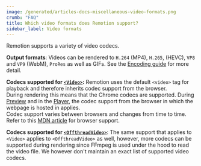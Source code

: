```yaml
---
image: /generated/articles-docs-miscellaneous-video-formats.png
crumb: "FAQ"
title: Which video formats does Remotion support?
sidebar_label: Video formats
---
```


Remotion supports a variety of video codecs.

**Output formats**: Videos can be rendered to `H.264` (MP4), `H.265`, (HEVC), `VP8` and `VP9` (WebM), `ProRes` as well as GIFs. See the [Encoding guide](/docs/encoding) for more detail.

**Codecs supported for [`<Video>`](/docs/video):** Remotion uses the default `<video>` tag for playback and therefore inherits codec support from the browser.  
During rendering this means that the Chrome codecs are supported. During [Preview](/docs/terminology#preview) and in the [Player](/docs/terminology#player), the codec support from the browser in which the webpage is hosted in applies.  
Codec support varies between browsers and changes from time to time. Refer to this [MDN article](https://developer.mozilla.org/en-US/docs/Web/Media/Formats/Video_codecs) for browser support.

**Codecs supported for [`<OffthreadVideo>`](/docs/offthreadvideo)**: The same support that applies to `<Video>` applies to `<OffthreadVideo>` as well, however, more codecs can be supported during rendering since FFmpeg is used under the hood to read the video file. We however don't maintain an exact list of supported video codecs.
